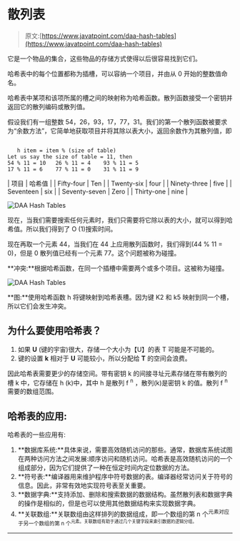 # 散列表

> 原文:[https://www.javatpoint.com/daa-hash-tables](https://www.javatpoint.com/daa-hash-tables)

它是一个物品的集合，这些物品的存储方式使得以后很容易找到它们。

哈希表中的每个位置都称为插槽，可以容纳一个项目，并由从 0 开始的整数值命名。

哈希表中某项和该项所属的槽之间的映射称为哈希函数。散列函数接受一个密钥并返回它的散列编码或散列值。

假设我们有一组整数 54，26，93，17，77，31。我们的第一个散列函数被要求为“余数方法”，它简单地获取项目并将其除以表大小，返回余数作为其散列值，即

```

   h item = item % (size of table) 
Let us say the size of table = 11, then
54 % 11 = 10   26 % 11 = 4    93 % 11 = 5
17 % 11 = 6	   77 % 11 = 0    31 % 11 = 9	

```

| 项目 | 哈希值 |
| Fifty-four | Ten |
| Twenty-six | four |
| Ninety-three | five |
| Seventeen | six |
| Seventy-seven | Zero |
| Thirty-one | nine |

![DAA Hash Tables](../Images/f536324ed012c184ee55f9f21dca7d35.png)

现在，当我们需要搜索任何元素时，我们只需要将它除以表的大小，就可以得到哈希值。所以我们得到了 O (1)搜索时间。

现在再取一个元素 44，当我们在 44 上应用散列函数时，我们得到(44 % 11 = 0)，但是 0 散列值已经有一个元素 77。这个问题被称为碰撞。

**冲突:**根据哈希函数，在同一个插槽中需要两个或多个项目。这被称为碰撞。

![DAA Hash Tables](../Images/9d80ed879907593d1a41eecaa35fb0b1.png)

**图:**使用哈希函数 h 将键映射到哈希表槽。因为键 K2 和 k5 映射到同一个槽，所以它们会发生冲突。

## 为什么要使用哈希表？

1.  如果 **U** (键的宇宙)很大，存储一个大小为【U】的表 T 可能是不可能的。
2.  键的设置 **k** 相对于 **U** 可能较小，所以分配给 **T** 的空间会浪费。

因此哈希表需要更少的存储空间。带有密钥 k 的间接寻址元素存储在带有散列的槽 k 中，它存储在 h (k)中，其中 h 是散列 f <sup>n</sup> ，散列(k)是密钥 k 的值。散列 f <sup>n</sup> 需要的数组范围。

## 哈希表的应用:

哈希表的一些应用有:

1.  **数据库系统:**具体来说，需要高效随机访问的那些。通常，数据库系统试图在两种访问方法之间发展:顺序访问和随机访问。哈希表是高效随机访问的一个组成部分，因为它们提供了一种在恒定时间内定位数据的方法。
2.  **符号表:**编译器用来维护程序中符号数据的表。编译器经常访问关于符号的信息。因此，非常有效地实现符号表至关重要。
3.  **数据字典:**支持添加、删除和搜索数据的数据结构。虽然散列表和数据字典的操作是相似的，但是也可以使用其他数据结构来实现数据字典。
4.  **关联数组:**关联数组由这样排列的数据组成，即一个数组的第 n 个<sup>元素对应于另一个数组的第 n 个<sup>元素。关联数组有助于通过几个关键字段来索引数据的逻辑分组。</sup></sup>

* * *